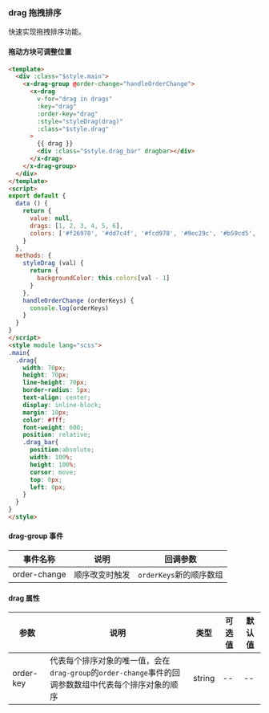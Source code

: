 ### drag 拖拽排序
快速实现拖拽排序功能。

#### 拖动方块可调整位置
``` html
<template>
  <div :class="$style.main">
    <x-drag-group @order-change="handleOrderChange">
      <x-drag
        v-for="drag in drags"
        :key="drag"
        :order-key="drag"
        :style="styleDrag(drag)"
        :class="$style.drag"
      >
        {{ drag }}
        <div :class="$style.drag_bar" dragbar></div>
      </x-drag>
    </x-drag-group>
  </div>
</template>
<script>
export default {
  data () {
    return {
      value: null,
      drags: [1, 2, 3, 4, 5, 6],
      colors: ['#f26970', '#dd7c4f', '#fcd978', '#9ec29c', '#b59cd5', '#e1adaf']
    }
  },
  methods: {
    styleDrag (val) {
      return {
        backgroundColor: this.colors[val - 1]
      }
    },
    handleOrderChange (orderKeys) {
      console.log(orderKeys)
    }
  }
}
</script>
<style module lang="scss">
.main{
  .drag{
    width: 70px;
    height: 70px;
    line-height: 70px;
    border-radius: 5px;
    text-align: center;
    display: inline-block;
    margin: 10px;
    color: #fff;
    font-weight: 600;
    position: relative;
    .drag_bar{
      position:absolute;
      width: 100%;
      height: 100%;
      cursor: move;
      top: 0px;
      left: 0px;
    }
  }
}
</style>
```

#### drag-group 事件
| 事件名称      | 说明    | 回调参数  |
|---------- |-------- |---------- |
| order-change | 顺序改变时触发 | `orderKeys`新的顺序数组  |

#### drag 属性
| 参数      | 说明    | 类型      | 可选值       | 默认值   |
|---------- |-------- |---------- |-------------  |-------- |
| order-key  | 代表每个排序对象的唯一值，会在`drag-group`的`order-change`事件的回调参数数组中代表每个排序对象的顺序 | string  |   -- |    --     |